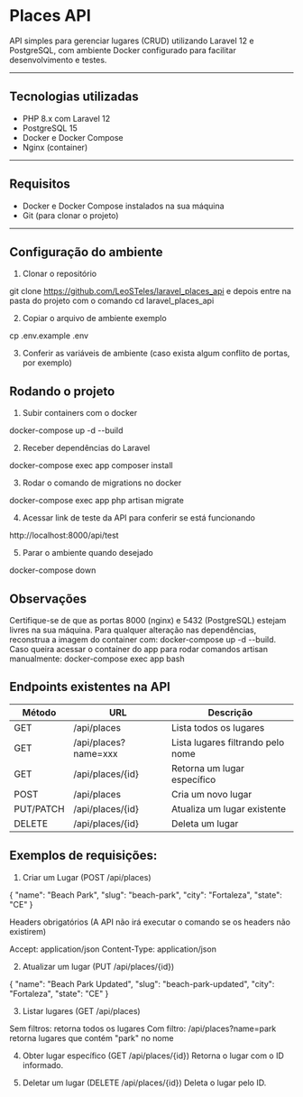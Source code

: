 # Places API

API simples para gerenciar lugares (CRUD) utilizando Laravel 12 e PostgreSQL, com ambiente Docker configurado para facilitar desenvolvimento e testes.

---

## Tecnologias utilizadas

- PHP 8.x com Laravel 12
- PostgreSQL 15
- Docker e Docker Compose
- Nginx (container)

---

## Requisitos

- Docker e Docker Compose instalados na sua máquina
- Git (para clonar o projeto)

---

## Configuração do ambiente

1. Clonar o repositório

git clone https://github.com/LeoSTeles/laravel_places_api e depois entre na pasta do projeto com o comando cd laravel_places_api

2. Copiar o arquivo de ambiente exemplo

cp .env.example .env

3. Conferir as variáveis de ambiente (caso exista algum conflito de portas, por exemplo)



## Rodando o projeto

1. Subir containers com o docker

docker-compose up -d --build

2. Receber dependências do Laravel

docker-compose exec app composer install

3. Rodar o comando de migrations no docker

docker-compose exec app php artisan migrate

4. Acessar link de teste da API para conferir se está funcionando

http://localhost:8000/api/test

5. Parar o ambiente quando desejado

docker-compose down

## Observações

Certifique-se de que as portas 8000 (nginx) e 5432 (PostgreSQL) estejam livres na sua máquina.
Para qualquer alteração nas dependências, reconstrua a imagem do container com:  docker-compose up -d --build.
Caso queira acessar o container do app para rodar comandos artisan manualmente: docker-compose exec app bash

## Endpoints existentes na API

| Método    | URL                  | Descrição                         |
| --------- | -------------------- | --------------------------------- |
| GET       | /api/places          | Lista todos os lugares            |
| GET       | /api/places?name=xxx | Lista lugares filtrando pelo nome |
| GET       | /api/places/{id}     | Retorna um lugar específico       |
| POST      | /api/places          | Cria um novo lugar                |
| PUT/PATCH | /api/places/{id}     | Atualiza um lugar existente       |
| DELETE    | /api/places/{id}     | Deleta um lugar                   |


## Exemplos de requisições:

1. Criar um Lugar (POST /api/places)

{
  "name": "Beach Park",
  "slug": "beach-park",
  "city": "Fortaleza",
  "state": "CE"
}

Headers obrigatórios (A API não irá executar o comando se os headers não existirem)

Accept: application/json
Content-Type: application/json

2. Atualizar um lugar (PUT /api/places/{id})

{
  "name": "Beach Park Updated",
  "slug": "beach-park-updated",
  "city": "Fortaleza",
  "state": "CE"
}

3. Listar lugares (GET /api/places)

Sem filtros: retorna todos os lugares
Com filtro: /api/places?name=park retorna lugares que contém "park" no nome

4. Obter lugar específico (GET /api/places/{id})
Retorna o lugar com o ID informado.

5. Deletar um lugar (DELETE /api/places/{id})
Deleta o lugar pelo ID.


